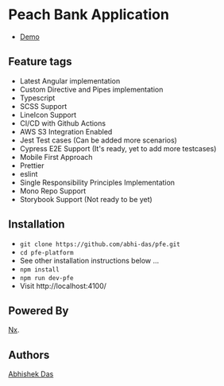 # Peach Bank Application

- [Demo](http://pfe-dashboard.s3-website.us-east-2.amazonaws.com/)

## Feature tags

- Latest Angular implementation
- Custom Directive and Pipes implementation
- Typescript
- SCSS Support
- LineIcon Support
- CI/CD with Github Actions
- AWS S3 Integration Enabled
- Jest Test cases (Can be added more scenarios)
- Cypress E2E Support (It's ready, yet to add more testcases)
- Mobile First Approach
- Prettier
- eslint
- Single Responsibility Principles Implementation
- Mono Repo Support
- Storybook Support (Not ready to be yet)

## Installation

- `git clone https://github.com/abhi-das/pfe.git`
- `cd pfe-platform`
- See other installation instructions below ...
- `npm install`
- `npm run dev-pfe`
- Visit http://localhost:4100/

## Powered By

[Nx](https://nx.dev).

## Authors

[Abhishek Das](https://github.com/abhi-das)

